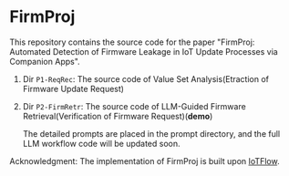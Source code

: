 # FirmProj
This repository contains the source code for the paper "FirmProj: Automated Detection of Firmware Leakage in IoT Update Processes via Companion Apps".

 1. Dir `P1-ReqRec`: The source code of Value Set Analysis(Etraction of Firmware Update Request)
 2. Dir `P2-FirmRetr`: The source code of LLM-Guided Firmware Retrieval(Verification of Firmware Request)(**demo**)

    The detailed prompts are placed in the prompt directory, and the full LLM workflow code will be updated soon.

Acknowledgment: The implementation of FirmProj is built upon [IoTFlow](https://github.com/SecPriv/iotflow/tree/main).
